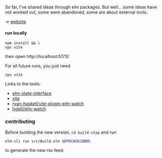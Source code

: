 So far, I've shared ideas through elm packages.
But well... some ideas have not worked out, some were abandoned, some are about external tools.

→ [website](https://lue-bird.github.io/blog/)

#### run locally

```shell
npm install && \
npx vite
```
then open http://localhost:5173/


For all future runs, you just need
```shell
npx vite
```

Links to the tools:
  - [elm-state-interface](https://dark.elm.dmy.fr/packages/lue-bird/elm-state-interface/latest/)
  - [vite](https://vitejs.dev/)
  - [ryan-haskell/vite-plugin-elm-watch](https://github.com/ryan-haskell/vite-plugin-elm-watch)
  - [lydell/elm-watch](https://lydell.github.io/elm-watch/)

### contributing
Before building the new version, `cd build-step` and run
```bash
elm-cli run src/Build.elm $EPOCHSECONDS
```
to generate the new rss feed.
